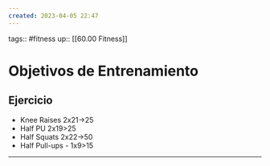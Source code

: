 ```yaml
---
created: 2023-04-05 22:47
---
```

tags:: #fitness
up:: [[60.00 Fitness]]
# Objetivos de Entrenamiento

## Ejercicio
- Knee Raises 2x21->25
- Half PU 2x19>25
- Half Squats 2x22->50
- Half Pull-ups - 1x9>15

___

